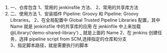 1. 一、仓库包含
   1、常用的 jenkinsfile 方法、
   2、常用的共享库方法
2. 二、使用方法
   1、安装插件 Pipeline: Groovy 和 Pipeline: Groovy Libraries。
   2、在全局配置中 Global Trusted Pipeline Libraries 配置，其中 Name 就是 jenkinsfile 中的共享库的应用
   在 jenkinfile 中上来加载 @Library('demo-shared-library') \_ 就是上面的 Name
   2、在 jenkins 创建任务，选择 pipeline script from SCM,选择指定的仓库和分支  
   3、指定脚本路径，就是需要执行的脚本

